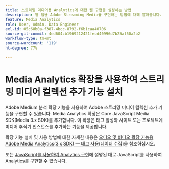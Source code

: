 ```yaml
---
title: 스트리밍 미디어용 Analytics에 대한 웹 구현을 설정하는 방법
description: 웹 앱용 Adobe Streaming Media를 구현하는 방법에 대해 알아봅니다.
feature: Media Analytics
role: User, Admin, Data Engineer
exl-id: 05c68b0a-f387-4bcc-8792-f6b1caa40706
source-git-commit: 4ed604cb1969212421fecd40996d7b25af50a2b2
workflow-type: tm+mt
source-wordcount: '119'
ht-degree: 77%

---
```


# Media Analytics 확장을 사용하여 스트리밍 미디어 컬렉션 추가 기능 설치

Adobe Medium 분석 확장 기능을 사용하여 Adobe 스트리밍 미디어 컬렉션 추가 기능을 구현할 수 있습니다. Media Analytics 확장은 Core JavaScript Media SDK(Media 3.x SDK)를 추가합니다. 이 확장은 태그 활성화 사이트 또는 프로젝트에 미디어 추적기 인스턴스를 추가하는 기능을 제공합니다.

확장 기능 설치 및 사용 방법에 대한 자세한 내용은 [오디오 및 비디오 확장 기능용 Adobe Media Analytics(3.x SDK) — 태그 사용(데이터 수집)](https://experienceleague.adobe.com/docs/experience-platform/tags/extensions/adobe/media-analytics-3x/overview.html?lang=ko)을 참조하십시오.

또는 [JavaScript를 사용하여 Analytics 구현](/help/implementation/media-sdk/setup/web-implementation.md)에 설명된 대로 JavaScript를 사용하여 Analytics를 구현할 수 있습니다.
